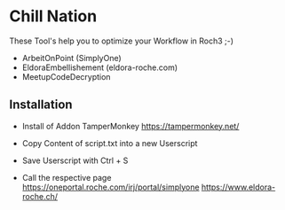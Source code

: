 Chill Nation
============

These Tool's help you to optimize your Workflow in Roch3 ;-)

- ArbeitOnPoint (SimplyOne)
- EldoraEmbellishement (eldora-roche.com)
- MeetupCodeDecryption

Installation
------------

- Install of Addon TamperMonkey
  https://tampermonkey.net/

- Copy Content of script.txt into a new Userscript

- Save Userscript with Ctrl + S

- Call the respective page
  https://oneportal.roche.com/irj/portal/simplyone 
  https://www.eldora-roche.ch/
